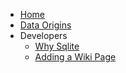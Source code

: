 * [Home](/wiki)
* [Data Origins](wiki/data_origins)
* Developers
    * [Why Sqlite](wiki/why_sqlite)
    * [Adding a Wiki Page](/wiki/adding_a_wiki_page)

